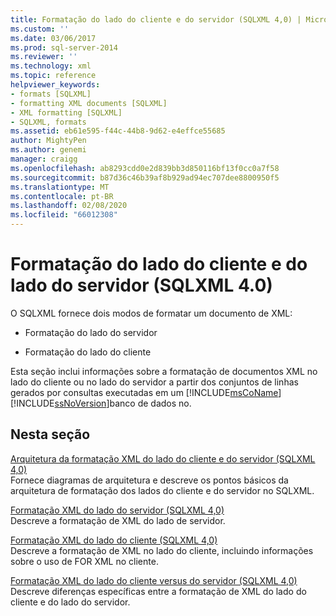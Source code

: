 ```yaml
---
title: Formatação do lado do cliente e do servidor (SQLXML 4,0) | Microsoft Docs
ms.custom: ''
ms.date: 03/06/2017
ms.prod: sql-server-2014
ms.reviewer: ''
ms.technology: xml
ms.topic: reference
helpviewer_keywords:
- formats [SQLXML]
- formatting XML documents [SQLXML]
- XML formatting [SQLXML]
- SQLXML, formats
ms.assetid: eb61e595-f44c-44b8-9d62-e4effce55685
author: MightyPen
ms.author: genemi
manager: craigg
ms.openlocfilehash: ab8293cdd0e2d839bb3d850116bf13f0cc0a7f58
ms.sourcegitcommit: b87d36c46b39af8b929ad94ec707dee8800950f5
ms.translationtype: MT
ms.contentlocale: pt-BR
ms.lasthandoff: 02/08/2020
ms.locfileid: "66012308"
---
```

# <a name="client-side-and-server-side-formatting-sqlxml-40"></a>Formatação do lado do cliente e do lado do servidor (SQLXML 4.0)
  O SQLXML fornece dois modos de formatar um documento de XML:  
  
-   Formatação do lado do servidor  
  
-   Formatação do lado do cliente  
  
 Esta seção inclui informações sobre a formatação de documentos XML no lado do cliente ou no lado do servidor a partir dos conjuntos de linhas gerados por consultas executadas em um [!INCLUDE[msCoName](../../../includes/msconame-md.md)] [!INCLUDE[ssNoVersion](../../../includes/ssnoversion-md.md)]banco de dados no.  
  
## <a name="in-this-section"></a>Nesta seção  
 [Arquitetura da formatação XML do lado do cliente e do servidor &#40;SQLXML 4,0&#41;](server-side-xml-formatting-sqlxml-4-0.md)  
 Fornece diagramas de arquitetura e descreve os pontos básicos da arquitetura de formatação dos lados do cliente e do servidor no SQLXML.  
  
 [Formatação XML do lado do servidor &#40;SQLXML 4,0&#41;](server-side-xml-formatting-sqlxml-4-0.md)  
 Descreve a formatação de XML do lado de servidor.  
  
 [Formatação XML do lado do cliente &#40;SQLXML 4,0&#41;](client-side-xml-formatting-sqlxml-4-0.md)  
 Descreve a formatação de XML no lado do cliente, incluindo informações sobre o uso de FOR XML no cliente.  
  
 [Formatação XML do lado do cliente versus do servidor &#40;SQLXML 4,0&#41;](client-side-vs-server-side-xml-formatting-sqlxml-4-0.md)  
 Descreve diferenças específicas entre a formatação de XML do lado do cliente e do lado do servidor.  
  
  
